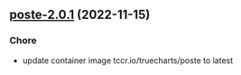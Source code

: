 

## [poste-2.0.1](https://github.com/truecharts/charts/compare/posterr-3.0.0...poste-2.0.1) (2022-11-15)

### Chore

- update container image tccr.io/truecharts/poste to latest
  
  